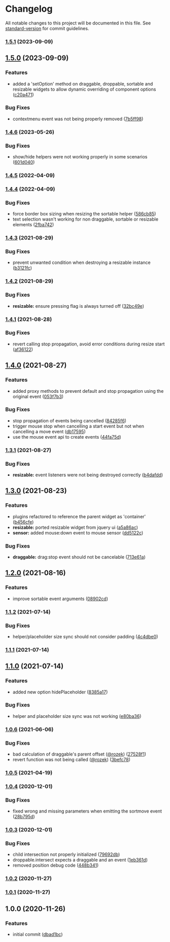# Changelog

All notable changes to this project will be documented in this file. See [standard-version](https://github.com/conventional-changelog/standard-version) for commit guidelines.

### [1.5.1](https://github.com/marcospont/agnostic-draggable/compare/v1.5.0...v1.5.1) (2023-09-09)

## [1.5.0](https://github.com/marcospont/agnostic-draggable/compare/v1.4.6...v1.5.0) (2023-09-09)


### Features

* added a 'setOption' method on draggable, droppable, sortable and resizable widgets to allow dynamic overriding of component options ([c20a471](https://github.com/marcospont/agnostic-draggable/commit/c20a4715a97f89376f8f02e7bed55afebc13db64))


### Bug Fixes

* contextmenu event was not being properly removed ([7b5ff98](https://github.com/marcospont/agnostic-draggable/commit/7b5ff98f5d37c19640d1bf7f9b104f0f6465210c))

### [1.4.6](https://github.com/marcospont/agnostic-draggable/compare/v1.4.5...v1.4.6) (2023-05-26)


### Bug Fixes

* show/hide helpers were not working properly in some scenarios ([601d040](https://github.com/marcospont/agnostic-draggable/commit/601d0405b080b26a082eca9cc389c8e984846676))

### [1.4.5](https://github.com/marcospont/agnostic-draggable/compare/v1.4.4...v1.4.5) (2022-04-09)

### [1.4.4](https://github.com/marcospont/agnostic-draggable/compare/v1.4.3...v1.4.4) (2022-04-09)


### Bug Fixes

* force border box sizing when resizing the sortable helper ([586cb85](https://github.com/marcospont/agnostic-draggable/commit/586cb85aac63e56d3956975afed547b49b89a40a))
* text selection wasn't working for non draggable, sortable or resizable elements ([2fba742](https://github.com/marcospont/agnostic-draggable/commit/2fba742a9f143cb283afd2d82ae82694e8b198ea))

### [1.4.3](https://github.com/marcospont/agnostic-draggable/compare/v1.4.2...v1.4.3) (2021-08-29)


### Bug Fixes

* prevent unwanted condition when destroying a resizable instance ([b3121fc](https://github.com/marcospont/agnostic-draggable/commit/b3121fcbd67aab0e5468e05c8eaa67ef72a8f7d7))

### [1.4.2](https://github.com/marcospont/agnostic-draggable/compare/v1.4.1...v1.4.2) (2021-08-29)


### Bug Fixes

* **resizable:** ensure pressing flag is always turned off ([32bc49e](https://github.com/marcospont/agnostic-draggable/commit/32bc49ec444d25753030f111097533d6fa3ce15b))

### [1.4.1](https://github.com/marcospont/agnostic-draggable/compare/v1.4.0...v1.4.1) (2021-08-28)


### Bug Fixes

* revert calling stop propagation, avoid error conditions during resize start ([af36122](https://github.com/marcospont/agnostic-draggable/commit/af361229efd7db8772a3e189f83ba6e6d7fca583))

## [1.4.0](https://github.com/marcospont/agnostic-draggable/compare/v1.3.1...v1.4.0) (2021-08-27)


### Features

* added proxy methods to prevent default and stop propagation using the original event ([053f7b3](https://github.com/marcospont/agnostic-draggable/commit/053f7b3ec9cd27e8ae9dba27f98169c65ca8afed))


### Bug Fixes

* stop propagation of events being cancelled ([84285f6](https://github.com/marcospont/agnostic-draggable/commit/84285f6e870baf2ddc3f6a864941969c215bc80b))
* trigger mouse stop when cancelling a start event but not when cancelling a move event ([db17595](https://github.com/marcospont/agnostic-draggable/commit/db17595b8fcb9b34aaabfa97b44af6ce1b008206))
* use the mouse event api to create events ([44fa75d](https://github.com/marcospont/agnostic-draggable/commit/44fa75d033df760325c1c273ed7a0d0201d2fef0))

### [1.3.1](https://github.com/marcospont/agnostic-draggable/compare/v1.3.0...v1.3.1) (2021-08-27)


### Bug Fixes

* **resizable:** event listeners were not being destroyed correctly ([b4dafdd](https://github.com/marcospont/agnostic-draggable/commit/b4dafddf1240594f95e3e33470fed11a12361268))

## [1.3.0](https://github.com/marcospont/agnostic-draggable/compare/v1.2.0...v1.3.0) (2021-08-23)


### Features

* plugins refactored to reference the parent widget as 'container' ([b456cfe](https://github.com/marcospont/agnostic-draggable/commit/b456cfeb779ed141779a5f71ac40c7f48fa567ee))
* **resizable:** ported resizable widget from jquery ui ([a5a86ac](https://github.com/marcospont/agnostic-draggable/commit/a5a86ac742bb6fee3ab2b6217ce82ef43d437237))
* **sensor:** added mouse:down event to mouse sensor ([dd5122c](https://github.com/marcospont/agnostic-draggable/commit/dd5122c4f4a2a61a1ada8767887e1f88d9af26cf))


### Bug Fixes

* **draggable:** drag:stop event should not be cancelable ([713e61a](https://github.com/marcospont/agnostic-draggable/commit/713e61a5b21a3ea0b0ccb1f6d7f831dec3148f2a))

## [1.2.0](https://github.com/marcospont/agnostic-draggable/compare/v1.1.2...v1.2.0) (2021-08-16)


### Features

* improve sortable event arguments ([08902cd](https://github.com/marcospont/agnostic-draggable/commit/08902cd0451b6e3066a26189b8627b49f1b37e41))

### [1.1.2](https://github.com/marcospont/agnostic-draggable/compare/v1.1.1...v1.1.2) (2021-07-14)


### Bug Fixes

* helper/placeholder size sync should not consider padding ([4c4dbe0](https://github.com/marcospont/agnostic-draggable/commit/4c4dbe08593e54538c5af563547ddac5dba64848))

### [1.1.1](https://github.com/marcospont/agnostic-draggable/compare/v1.1.0...v1.1.1) (2021-07-14)

## [1.1.0](https://github.com/marcospont/agnostic-draggable/compare/v1.0.6...v1.1.0) (2021-07-14)


### Features

* added new option hidePlaceholder ([8385a17](https://github.com/marcospont/agnostic-draggable/commit/8385a17ab90d829a697a15952aa0fe397e33a717))


### Bug Fixes

* helper and placeholder size sync was not working ([e80ba36](https://github.com/marcospont/agnostic-draggable/commit/e80ba36c958749a42578662ea5c4250835eb0892))

### [1.0.6](https://github.com/marcospont/agnostic-draggable/compare/v1.0.5...v1.0.6) (2021-06-06)


### Bug Fixes

* bad calculation of draggable's parent offset ([@rozek](https://github.com/rozek)) ([27528f1](https://github.com/marcospont/agnostic-draggable/commit/27528f1242aa6d420ede7d5113a88ea1151b1554))
* revert function was not being called ([@rozek](https://github.com/rozek)) ([3befc78](https://github.com/marcospont/agnostic-draggable/commit/3befc78834b543fd18872668b5c7f82a392fd90c))

### [1.0.5](https://github.com/marcospont/agnostic-draggable/compare/v1.0.4...v1.0.5) (2021-04-19)

### [1.0.4](https://github.com/marcospont/agnostic-draggable/compare/v1.0.3...v1.0.4) (2020-12-01)


### Bug Fixes

* fixed wrong and missing parameters when emitting the sortmove event ([28b795d](https://github.com/marcospont/agnostic-draggable/commit/28b795dac3df7194240006e707fb86abd1389ca5))

### [1.0.3](https://github.com/marcospont/agnostic-draggable/compare/v1.0.2...v1.0.3) (2020-12-01)


### Bug Fixes

* child intersection not properly initialized ([79692db](https://github.com/marcospont/agnostic-draggable/commit/79692db1fc686fe7c7026946b7b8624a71eca219))
* droppable.intersect expects a draggable and an event ([1eb361d](https://github.com/marcospont/agnostic-draggable/commit/1eb361d6a6ecb974a07f598ddf644b3a8164995d))
* removed position debug code ([448b341](https://github.com/marcospont/agnostic-draggable/commit/448b341fe5473131f51807b3a91dac99ff48f5ef))

### [1.0.2](https://github.com/marcospont/agnostic-draggable/compare/v1.0.1...v1.0.2) (2020-11-27)

### [1.0.1](https://github.com/marcospont/agnostic-draggable/compare/v1.0.0...v1.0.1) (2020-11-27)

## 1.0.0 (2020-11-26)


### Features

* initial commit ([dbad1bc](https://github.com/marcospont/agnostic-draggable/commit/dbad1bc4a52defe4be5f95fb4d93610c20402297))
